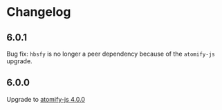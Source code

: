 # Changelog

## 6.0.1
Bug fix: `hbsfy` is no longer a peer dependency because of the `atomify-js` upgrade.

## 6.0.0
Upgrade to [atomify-js 4.0.0](https://github.com/atomify/atomify-js/blob/master/CHANGELOG.md#400)
